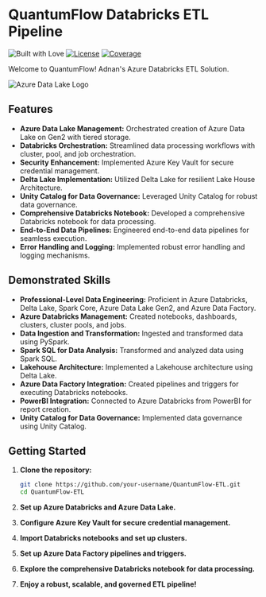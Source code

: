 # QuantumFlow Databricks ETL Pipeline

![Built with Love](https://img.shields.io/badge/built%20with-love-important.svg)
[![License](https://img.shields.io/badge/License-MIT-green)](https://opensource.org/licenses/MIT)
[![Coverage](https://img.shields.io/codecov/c/github/adhassanza/QuantaWorks-ETL)](https://codecov.io/gh/adhassanza/QuantaWorks-ETL)

Welcome to QuantumFlow! Adnan's Azure Databricks ETL Solution.

![Azure Data Lake Logo](https://azure.microsoft.com/svghandler/data-lake-storage/?width=100&height=100)

## Features

- **Azure Data Lake Management:** Orchestrated creation of Azure Data Lake on Gen2 with tiered storage.
- **Databricks Orchestration:** Streamlined data processing workflows with cluster, pool, and job orchestration.
- **Security Enhancement:** Implemented Azure Key Vault for secure credential management.
- **Delta Lake Implementation:** Utilized Delta Lake for resilient Lake House Architecture.
- **Unity Catalog for Data Governance:** Leveraged Unity Catalog for robust data governance.
- **Comprehensive Databricks Notebook:** Developed a comprehensive Databricks notebook for data processing.
- **End-to-End Data Pipelines:** Engineered end-to-end data pipelines for seamless execution.
- **Error Handling and Logging:** Implemented robust error handling and logging mechanisms.

## Demonstrated Skills

- **Professional-Level Data Engineering:** Proficient in Azure Databricks, Delta Lake, Spark Core, Azure Data Lake Gen2, and Azure Data Factory.
- **Azure Databricks Management:** Created notebooks, dashboards, clusters, cluster pools, and jobs.
- **Data Ingestion and Transformation:** Ingested and transformed data using PySpark.
- **Spark SQL for Data Analysis:** Transformed and analyzed data using Spark SQL.
- **Lakehouse Architecture:** Implemented a Lakehouse architecture using Delta Lake.
- **Azure Data Factory Integration:** Created pipelines and triggers for executing Databricks notebooks.
- **PowerBI Integration:** Connected to Azure Databricks from PowerBI for report creation.
- **Unity Catalog for Data Governance:** Implemented data governance using Unity Catalog.

## Getting Started

1. **Clone the repository:**

   ```bash
   git clone https://github.com/your-username/QuantumFlow-ETL.git
   cd QuantumFlow-ETL
2. **Set up Azure Databricks and Azure Data Lake.**
3. **Configure Azure Key Vault for secure credential management.**
4. **Import Databricks notebooks and set up clusters.**
5. **Set up Azure Data Factory pipelines and triggers.**
6. **Explore the comprehensive Databricks notebook for data processing.**
7. **Enjoy a robust, scalable, and governed ETL pipeline!**
